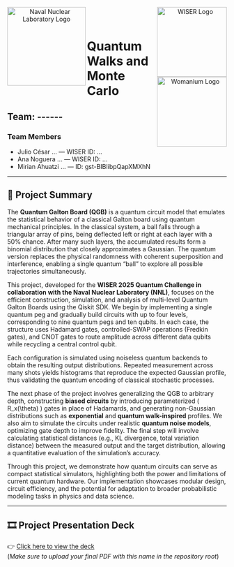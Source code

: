 <p align="center">
  <img src="https://drive.google.com/uc?export=view&id=ID_114YiSHIYcwOVefK4rgyQzTViyRerEDFS" alt="Naval Nuclear Laboratory Logo" width="180" align="left"/>
  <img src="https://drive.google.com/uc?export=view&id=1KFfFg0JTgnNDn6GVbV8iymNhzldzevqJ" alt="WISER Logo" width="160" align="right"/>
  <img src="https://drive.google.com/uc?export=view&id=1KFfFg0JTgnNDn6GVbV8iymNhzldzevqJ" alt="Womanium Logo" width="160" align="right"/>
</p>

<br/><br/>

# Quantum Walks and Monte Carlo

## Team: ------

### Team Members

- Julio César ... — WISER ID: ...
- Ana Noguera ... — WISER ID: ...  
- Mirian Ahuatzi ... — ID: gst-BIBIibpQapXMXhN  

---

## 📄 Project Summary

The **Quantum Galton Board (QGB)** is a quantum circuit model that emulates the statistical behavior of a classical Galton board using quantum mechanical principles. In the classical system, a ball falls through a triangular array of pins, being deflected left or right at each layer with a 50% chance. After many such layers, the accumulated results form a binomial distribution that closely approximates a Gaussian. The quantum version replaces the physical randomness with coherent superposition and interference, enabling a single quantum “ball” to explore all possible trajectories simultaneously.

This project, developed for the **WISER 2025 Quantum Challenge in collaboration with the Naval Nuclear Laboratory (NNL)**, focuses on the efficient construction, simulation, and analysis of multi-level Quantum Galton Boards using the Qiskit SDK. We begin by implementing a single quantum peg and gradually build circuits with up to four levels, corresponding to nine quantum pegs and ten qubits. In each case, the structure uses Hadamard gates, controlled-SWAP operations (Fredkin gates), and CNOT gates to route amplitude across different data qubits while recycling a central control qubit.

Each configuration is simulated using noiseless quantum backends to obtain the resulting output distributions. Repeated measurement across many shots yields histograms that reproduce the expected Gaussian profile, thus validating the quantum encoding of classical stochastic processes.

The next phase of the project involves generalizing the QGB to arbitrary depth, constructing **biased circuits** by introducing parameterized \( R_x(\theta) \) gates in place of Hadamards, and generating non-Gaussian distributions such as **exponential** and **quantum walk-inspired** profiles. We also aim to simulate the circuits under realistic **quantum noise models**, optimizing gate depth to improve fidelity. The final step will involve calculating statistical distances (e.g., KL divergence, total variation distance) between the measured output and the target distribution, allowing a quantitative evaluation of the simulation’s accuracy.

Through this project, we demonstrate how quantum circuits can serve as compact statistical simulators, highlighting both the power and limitations of current quantum hardware. Our implementation showcases modular design, circuit efficiency, and the potential for adaptation to broader probabilistic modeling tasks in physics and data science.

---

## 🎞 Project Presentation Deck

👉 [Click here to view the deck](./presentation.pdf)  
(*Make sure to upload your final PDF with this name in the repository root*)
